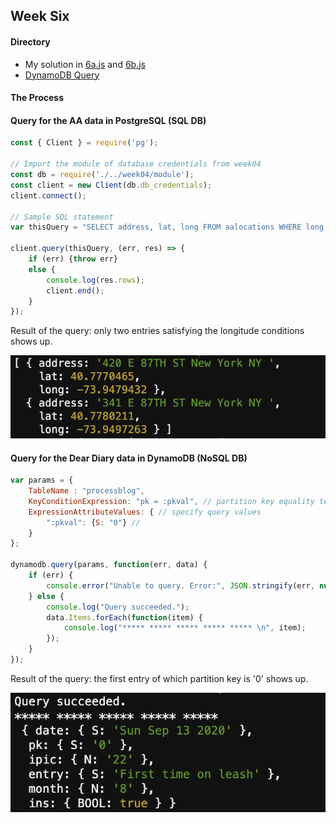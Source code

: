 ## Week Six

#### Directory
* My solution in [6a.js](https://github.com/JessieJessJe/dataStructures/blob/master/week06/6a.js) and  [6b.js](https://github.com/JessieJessJe/dataStructures/blob/master/week06/6b.js)
* [DynamoDB Query](https://docs.aws.amazon.com/amazondynamodb/latest/APIReference/API_Query.html#DDB-Query-request-KeyConditionExpression)

#### The Process
#### Query for the AA data in PostgreSQL (SQL DB)

```javascript
const { Client } = require('pg');

// Import the module of database credentials from week04
const db = require('./../week04/module');
const client = new Client(db.db_credentials);
client.connect();

// Sample SQL statement 
var thisQuery = "SELECT address, lat, long FROM aalocations WHERE long >= -73.95 and long <= -73.94;";

client.query(thisQuery, (err, res) => {
    if (err) {throw err}
    else {
        console.log(res.rows);
        client.end();
    }
});
```

Result of the query: only two entries satisfying the longitude conditions shows up.

![6A result](https://github.com/JessieJessJe/dataStructures/blob/master/week06/queryA.png)

#### Query for the Dear Diary data in DynamoDB (NoSQL DB)

```javascript
var params = {
    TableName : "processblog",
    KeyConditionExpression: "pk = :pkval", // partition key equality test
    ExpressionAttributeValues: { // specify query values
        ":pkval": {S: "0"} // 
    }
};

dynamodb.query(params, function(err, data) {
    if (err) {
        console.error("Unable to query. Error:", JSON.stringify(err, null, 2));
    } else {
        console.log("Query succeeded.");
        data.Items.forEach(function(item) {
            console.log("***** ***** ***** ***** ***** \n", item);
        });
    }
});
```
Result of the query: the first entry of which partition key is '0' shows up.

![6A result](https://github.com/JessieJessJe/dataStructures/blob/master/week06/queryB.png)

